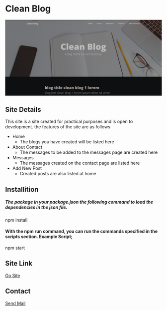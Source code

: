 # Clean Blog
![Site Image](public/img/cblog.png)

## Site Details

This site is a site created for practical purposes and is open to development. the features of the site are as follows

- Home
    - The blogs you have created will be listed here
- About
Contact
    - The messages to be added to the messages page are created here
- Messages
    - The messages created on the contact page are listed here
- Add New Post
    - Created posts are also listed at home

## Installition

##### The package in your package.json the following command to load the dependencies in the json file.

npm install

#### With the npm run command, you can run the commands specified in the scripts section. Example Script;

npm start

## Site Link
[Go Site](https://clean-blog-2-20ca20cc9453.herokuapp.com)

## Contact
[Send Mail](mailto:ffurkanerdal@gmail.com)